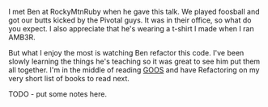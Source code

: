 I met Ben at RockyMtnRuby when he gave this talk. We played foosball and got our butts kicked by the Pivotal guys. It was in their office, so what do you expect. I also appreciate that he's wearing a t-shirt I made when I ran AMB3R.

But what I enjoy the most is watching Ben refactor this code. I've been slowly learning the things he's teaching so it was great to see him put them all together. I'm in the middle of reading [GOOS]() and have Refactoring on my very short list of books to read next.

TODO - put some notes here.

